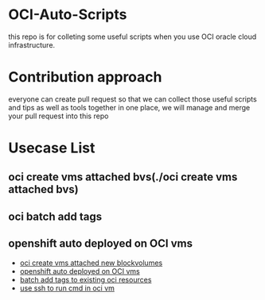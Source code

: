 # OCI-Auto-Scripts
this repo is for colleting some useful scripts when you use OCI oracle cloud infrastructure.

# Contribution approach
everyone can create pull request so that we can collect those useful scripts and tips as well as tools together in one place, we will manage and merge your pull request into this repo

# Usecase List

## oci create vms attached bvs(./oci create vms attached bvs)

## oci batch add tags

## openshift auto deployed on OCI vms

- [oci create vms attached new blockvolumes](https://github.com/munger1985/OCI-Auto-Scripts/tree/main/oci%20create%20vms%20attached%20bvs)
- [openshift auto deployed on OCI vms](./openshift/README.md)
- [batch add tags to existing oci resources ](https://github.com/munger1985/OCI-Auto-Scripts/tree/main/oci%20batch%20add%20tags)
- [use ssh to run cmd in oci vm](https://github.com/munger1985/OCI-Auto-Scripts/tree/main/ssh%20remote%20run%20cmd%20and%20format%20blockvolume)
